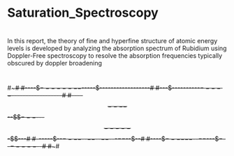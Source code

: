 # Saturation_Spectroscopy
#
In this report, the theory of fine and hyperfine structure of atomic energy levels
is developed by analyzing the absorption spectrum of Rubidium using
Doppler-Free spectroscopy to resolve the absorption frequencies 
typically obscured by doppler broadening
#
#~~~~~~~~~~~~~~~~~~~~~~~~~~~~~~~~~~~~~#
#----$$--------$-----$------------------#
#---$----------$-----$------------------#
#----$$----$$--$$$---$---$$-----$$-$$---#
#------$--$----$--$--$--$--$---$--$--$--#
#----$$----$$--$--$--$---$$-$--$-----$--#
 #~~~~~~~~~~~~~~~~~~~~~~~~~~~~~~~~~~~~~#
